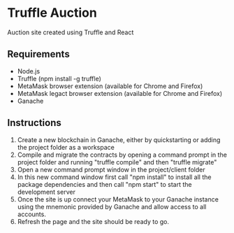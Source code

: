 
# Truffle Auction
Auction site created using Truffle and React

## Requirements

 - Node.js
 - Truffle (npm install -g truffle)
 - MetaMask browser extension (available for Chrome and Firefox)
 - MetaMask legact browser extension (available for Chrome and Firefox)
 - Ganache

## Instructions

 1. Create a new blockchain in Ganache, either by quickstarting or adding the project folder as a workspace
 2. Compile and migrate the contracts by opening a command prompt in the project folder and running "truffle compile" and then "truffle migrate"
 3. Open a new command prompt window in the project/client folder
 4. In this new command window first call "npm install" to install all the package dependencies and then call "npm start" to start the development server
 5. Once the site is up connect your MetaMask to your Ganache instance using the mnemonic provided by Ganache and allow access to all accounts.
 6. Refresh the page and the site should be ready to go.

